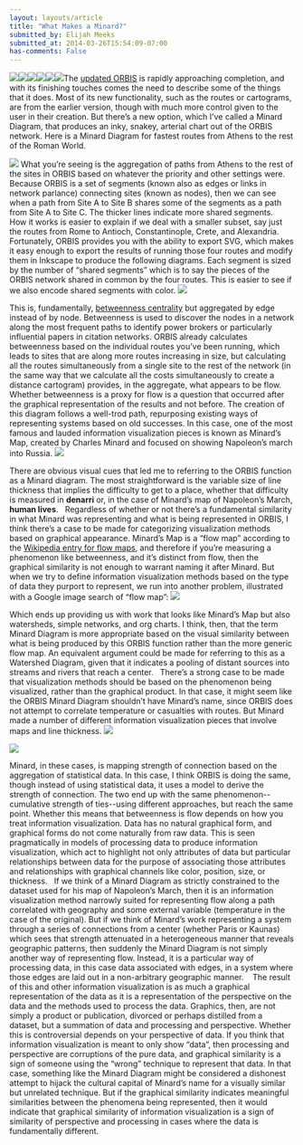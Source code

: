 ```yaml
---
layout: layouts/article
title: "What Makes a Minard?"
submitted_by: Elijah Meeks
submitted_at: 2014-03-26T15:54:09-07:00
has-comments: False
---
```


![](https://digitalhumanities.stanford.edu/sites/g/files/sbiybj8071/f/styles/large/public/flow_map.png?itok=GNxlD4XV)![](https://digitalhumanities.stanford.edu/sites/g/files/sbiybj8071/f/styles/large/public/minard_ex6.png?itok=O3R4T6Nd)![](https://digitalhumanities.stanford.edu/sites/g/files/sbiybj8071/f/styles/large/public/minard_ex5.png?itok=PY8oKwDT)![](https://digitalhumanities.stanford.edu/sites/g/files/sbiybj8071/f/styles/large/public/minard_ex4.jpg?itok=oATpzQYY)![](https://digitalhumanities.stanford.edu/sites/g/files/sbiybj8071/f/styles/large/public/minard_ex3.png?itok=o6t61WMn)![](https://digitalhumanities.stanford.edu/sites/g/files/sbiybj8071/f/styles/large/public/minard_ex2.png?itok=HC21-6y6)The [updated ORBIS](http://orbis.stanford.edu/v2/) is rapidly approaching completion, and with its finishing touches comes the need to describe some of the things that it does. Most of its new functionality, such as the routes or cartograms, are from the earlier version, though with much more control given to the user in their creation. But there’s a new option, which I’ve called a Minard Diagram, that produces an inky, snakey, arterial chart out of the ORBIS network. Here is a Minard Diagram for fastest routes from Athens to the rest of the Roman World.


![](/sites/g/files/sbiybj8071/f/minard_ex6.png)
What you’re seeing is the aggregation of paths from Athens to the rest of the sites in ORBIS based on whatever the priority and other settings were. Because ORBIS is a set of segments (known also as edges or links in network parlance) connecting sites (known as nodes), then we can see when a path from Site A to Site B shares some of the segments as a path from Site A to Site C. The thicker lines indicate more shared segments.
 
How it works is easier to explain if we deal with a smaller subset, say just the routes from Rome to Antioch, Constantinople, Crete, and Alexandria. Fortunately, ORBIS provides you with the ability to export SVG, which makes it easy enough to export the results of running those four routes and modify them in Inkscape to produce the following diagrams. Each segment is sized by the number of “shared segments” which is to say the pieces of the ORBIS network shared in common by the four routes. This is easier to see if we also encode shared segments with color.
![](/sites/g/files/sbiybj8071/f/minard_ex2.png)


This is, fundamentally, [betweenness centrality](http://en.wikipedia.org/wiki/Betweenness#Betweenness_centrality) but aggregated by edge instead of by node. Betweenness is used to discover the nodes in a network along the most frequent paths to identify power brokers or particularly influential papers in citation networks. ORBIS already calculates betweenness based on the individual routes you’ve been running, which leads to sites that are along more routes increasing in size, but calculating all the routes simultaneously from a single site to the rest of the network (in the same way that we calculate all the costs simultaneously to create a distance cartogram) provides, in the aggregate, what appears to be flow.
 
Whether betweenness is a proxy for flow is a question that occurred after the graphical representation of the results and not before. The creation of this diagram follows a well-trod path, repurposing existing ways of representing systems based on old successes. In this case, one of the most famous and lauded information visualization pieces is known as Minard’s Map, created by Charles Minard and focused on showing Napoleon’s march into Russia.
![](/sites/g/files/sbiybj8071/f/minard_ex5.png)


There are obvious visual cues that led me to referring to the ORBIS function as a Minard diagram. The most straightforward is the variable size of line thickness that implies the difficulty to get to a place, whether that difficulty is measured in **denarri** or, in the case of Minard’s map of Napoleon’s March, **human lives**.
 
Regardless of whether or not there’s a fundamental similarity in what Minard was representing and what is being represented in ORBIS, I think there’s a case to be made for categorizing visualization methods based on graphical appearance. Minard’s Map is a “flow map” according to the [Wikipedia entry for flow maps](http://en.wikipedia.org/wiki/Flow_map), and therefore if you’re measuring a phenomenon like betweenness, and it’s distinct from flow, then the graphical similarity is not enough to warrant naming it after Minard. But when we try to define information visualization methods based on the type of data they purport to represent, we run into another problem, illustrated with a Google image search of “flow map”:
![](/sites/g/files/sbiybj8071/f/flow_map.png)


Which ends up providing us with work that looks like Minard’s Map but also watersheds, simple networks, and org charts. I think, then, that the term Minard Diagram is more appropriate based on the visual similarity between what is being produced by this ORBIS function rather than the more generic flow map. An equivalent argument could be made for referring to this as a Watershed Diagram, given that it indicates a pooling of distant sources into streams and rivers that reach a center.
 
There’s a strong case to be made that visualization methods should be based on the phenomenon being visualized, rather than the graphical product. In that case, it might seem like the ORBIS Minard Diagram shouldn’t have Minard’s name, since ORBIS does not attempt to correlate temperature or casualties with routes. But Minard made a number of different information visualization pieces that involve maps and line thickness.
![](/sites/g/files/sbiybj8071/f/minard_ex4.jpg)


![](/sites/g/files/sbiybj8071/f/minard_ex3.png)


Minard, in these cases, is mapping strength of connection based on the aggregation of statistical data. In this case, I think ORBIS is doing the same, though instead of using statistical data, it uses a model to derive the strength of connection. The two end up with the same phenomenon--cumulative strength of ties--using different approaches, but reach the same point. Whether this means that betweenness is flow depends on how you treat information visualization. Data has no natural graphical form, and graphical forms do not come naturally from raw data. This is seen pragmatically in models of processing data to produce information visualization, which act to highlight not only attributes of data but particular relationships between data for the purpose of associating those attributes and relationships with graphical channels like color, position, size, or thickness.
 
If we think of a Minard Diagram as strictly constrained to the dataset used for his map of Napoleon’s March, then it is an information visualization method narrowly suited for representing flow along a path correlated with geography and some external variable (temperature in the case of the original). But if we think of Minard’s work representing a system through a series of connections from a center (whether Paris or Kaunas) which sees that strength attenuated in a heterogeneous manner that reveals geographic patterns, then suddenly the Minard Diagram is not simply another way of representing flow. Instead, it is a particular way of processing data, in this case data associated with edges, in a system where those edges are laid out in a non-arbitrary geographic manner. 
 
The result of this and other information visualization is as much a graphical representation of the data as it is a representation of the perspective on the data and the methods used to process the data. Graphics, then, are not simply a product or publication, divorced or perhaps distilled from a dataset, but a summation of data and processing and perspective. Whether this is controversial depends on your perspective of data. If you think that information visualization is meant to only show “data”, then processing and perspective are corruptions of the pure data, and graphical similarity is a sign of someone using the “wrong” technique to represent that data. In that case, something like the Minard Diagram might be considered a dishonest attempt to hijack the cultural capital of Minard’s name for a visually similar but unrelated technique. But if the graphical similarity indicates meaningful similarities between the phenomena being represented, then it would indicate that graphical similarity of information visualization is a sign of similarity of perspective and processing in cases where the data is fundamentally different.
 